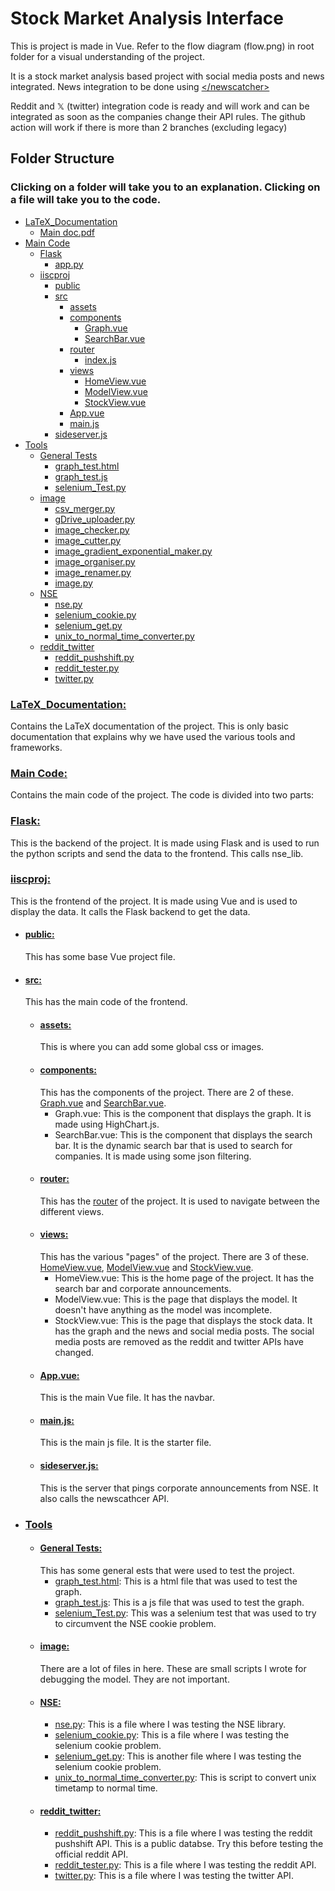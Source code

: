 # Stock Market Analysis Interface

This is project is made in Vue.
Refer to the flow diagram (flow.png) in root folder for a visual understanding of the project.

It is a stock market analysis based project with social media posts and news integrated. News integration to be done using [ \</newscatcher> ](https://newscatcherapi.com/)

Reddit and 𝕏 (twitter) integration code is ready and will work and can be integrated as soon as the companies change their API rules. The github action will work if there is more than 2 branches (excluding legacy)

## Folder Structure
### Clicking on a folder will take you to an explanation. Clicking on a file will take you to the code.

* [LaTeX_Documentation](#latex_documentation)
  * [Main doc.pdf](/LaTeX_Documentation/Main_doc.pdf")
* [Main Code](#main-code)
  * [Flask](#flask)
    * [app.py](./Main%20Code/Flask/app.py)
  * [iiscproj](#iiscproj)
    * [public](#public)
    * [src](#src)
      * [assets](#assets)
      * [components](#components)
        * [Graph.vue](./Main%20Code/iiscproj/src/components/Graph.vue)
        * [SearchBar.vue](./Main%20Code/iiscproj/src/components/SearchBar.vue)
      * [router](#router)
        * [index.js](./Main%20Code/iiscproj/src/router/index.js)
      * [views](#views)
        * [HomeView.vue](./Main%20Code/iiscproj/src/views/HomeView.vue)
        * [ModelView.vue](./Main%20Code/iiscproj/src/views/ModelView.vue)
        * [StockView.vue](./Main%20Code/iiscproj/src/views/StockView.vue)
      * [App.vue](./Main%20Code/iiscproj/src/App.vue)
      * [main.js](./Main%20Code/iiscproj/src/main.js)
    * [sideserver.js](./Main%20Code/iiscproj/sideserver.js)
* [Tools](#tools)
  * [General Tests](./Tools/General%20Tests)
    * [graph_test.html](./Tools/General%20Tests/graph_test.html)
    * [graph_test.js](./Tools/General%20Tests/graph_test.js)
    * [selenium_Test.py](./Tools/General%20Tests/selenium_Test.py)
  * [image](#image)
    * [csv_merger.py](./Tools/image/csv_merger.py)
    * [gDrive_uploader.py](./Tools/image/gDrive_uploader.py)
    * [image_checker.py](./Tools/image/image_checker.py)
    * [image_cutter.py](./Tools/image/image_cutter.py)
    * [image_gradient_exponential_maker.py](./Tools/image/image_gradient_exponential_maker.py)
    * [image_organiser.py](./Tools/image/image_organiser.py)
    * [image_renamer.py](./Tools/image/image_renamer.py)
    * [image.py](./Tools/image/image.py)
  * [NSE](#nse)
    * [nse.py](./Tools/NSE/nse.py)
    * [selenium_cookie.py](./Tools/NSE/selenium_cookie.py)
    * [selenium_get.py](./Tools/NSE/selenium_get.py)
    * [unix_to_normal_time_converter.py](./Tools/NSE/unix_to_normal_time_converter.py)
  * [reddit_twitter](#reddit_twitter)
    * [reddit_pushshift.py](./Tools/reddit_twitter/reddit_pushshift.py)
    * [reddit_tester.py](./Tools/reddit_twitter/reddit_tester.py)
    * [twitter.py](./Tools/reddit_twitter/twitter.py)

### [LaTeX_Documentation:](/LaTeX_Documentation)
Contains the LaTeX documentation of the project. This is only basic documentation that explains why we have used the various tools and frameworks.

### [Main Code:](/Main%20Code)
Contains the main code of the project. The code is divided into two parts:
### [Flask:](/Main%20Code/Flask)
This is the backend of the project. It is made using Flask and is used to run the python scripts and send the data to the frontend. This calls nse_lib.

### [iiscproj:](/Main%20Code/iiscproj)
This is the frontend of the project. It is made using Vue and is used to display the data. It calls the Flask backend to get the data.
* #### [public:](/Main%20Code/iiscproj/public)
    This has some base Vue project file.
* #### [src:](/Main%20Code/iiscproj/src)
    This has the main code of the frontend.
    * #### [assets:](/Main%20Code/iiscproj/src/assets)
        This is where you can add some global css or images.
    * #### [components:](/Main%20Code/iiscproj/src/components)
        This has the components of the project. There are 2 of these. [Graph.vue](./Main%20Code/iiscproj/src/components/Graph.vue) and [SearchBar.vue](./Main%20Code/iiscproj/src/components/SearchBar.vue).
        * Graph.vue: This is the component that displays the graph. It is made using HighChart.js.
        * SearchBar.vue: This is the component that displays the search bar. It is the dynamic search bar that is used to search for companies. It is made using some json filtering.
    * #### [router:](/Main%20Code/iiscproj/src/router)
        This has the [router](/Main%20Code/iiscproj/src/router/index.js) of the project. It is used to navigate between the different views.
    * #### [views:](/Main%20Code/iiscproj/src/views)
        This has the various "pages" of the project. There are 3 of these. [HomeView.vue](./Main%20Code/iiscproj/src/views/HomeView.vue), [ModelView.vue](./Main%20Code/iiscproj/src/views/ModelView.vue) and [StockView.vue](./Main%20Code/iiscproj/src/views/StockView.vue).
        * HomeView.vue: This is the home page of the project. It has the search bar and corporate announcements.
        * ModelView.vue: This is the page that displays the model. It doesn't have anything as the model was incomplete.
        * StockView.vue: This is the page that displays the stock data. It has the graph and the news and social media posts. The social media posts are removed as the reddit and twitter APIs have changed.
    * #### [App.vue:](/Main%20Code/iiscproj/src/App.vue)
        This is the main Vue file. It has the navbar.
    * #### [main.js:](/Main%20Code/iiscproj/src/main.js)
        This is the main js file. It is the starter file.
    * #### [sideserver.js:](/Main%20Code/iiscproj/sideserver.js)
        This is the server that pings corporate announcements from NSE. It also calls the newscathcer API.
* ### [Tools](/Tools/)
    * #### [General Tests:](/Tools/General%20Tests)
        This has some general ests that were used to test the project.
        * [graph_test.html](/Tools/General%20Tests/graph_test.html): This is a html file that was used to test the graph.
        * [graph_test.js](/Tools/General%20Tests/graph_test.js): This is a js file that was used to test the graph.
        * [selenium_Test.py](/Tools/General%20Tests/selenium_Test.py): This was a selenium test that was used to try to circumvent the NSE cookie problem.
    * #### [image:](/Tools/image)
        There are a lot of files in here. These are small scripts I wrote for debugging the model. They are not important.
    * #### [NSE:](/Tools/NSE)
        * [nse.py](/Tools/NSE/nse.py): This is a file where I was testing the NSE library.
        * [selenium_cookie.py](/Tools/NSE/selenium_cookie.py): This is a file where I was testing the selenium cookie problem.
        * [selenium_get.py](/Tools/NSE/selenium_get.py): This is another file where I was testing the selenium cookie problem.
        * [unix_to_normal_time_converter.py](/Tools/NSE/unix_to_normal_time_converter.py): This is script to convert unix timetamp to normal time.
    * #### [reddit_twitter:](/Tools/reddit_twitter)
        * [reddit_pushshift.py](/Tools/reddit_twitter/reddit_pushshift.py): This is a file where I was testing the reddit pushshift API. This is a public databse. Try this before testing the official reddit API.
        * [reddit_tester.py](/Tools/reddit_twitter/reddit_tester.py): This is a file where I was testing the reddit API.
        * [twitter.py](/Tools/reddit_twitter/twitter.py): This is a file where I was testing the twitter API.
